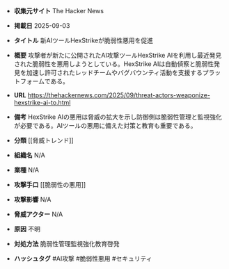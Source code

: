 - **収集元サイト**
The Hacker News

- **掲載日**
2025-09-03

- **タイトル**
新AIツールHexStrikeが脆弱性悪用を促進

- **概要**
攻撃者が新たに公開されたAI攻撃ツールHexStrike AIを利用し最近発見された脆弱性を悪用しようとしている。HexStrike AIは自動偵察と脆弱性発見を加速し許可されたレッドチームやバグバウンティ活動を支援するプラットフォームである。

- **URL**
https://thehackernews.com/2025/09/threat-actors-weaponize-hexstrike-ai-to.html

- **備考**
HexStrike AIの悪用は脅威の拡大を示し防御側は脆弱性管理と監視強化が必要である。AIツールの悪用に備えた対策と教育も重要である。

- **分類**
[[脅威トレンド]]

- **組織名**
N/A

- **業種**
N/A

- **攻撃手口**
[[脆弱性の悪用]]

- **攻撃影響**
N/A

- **脅威アクター**
N/A

- **原因**
不明

- **対処方法**
脆弱性管理監視強化教育啓発

- **ハッシュタグ**
#AI攻撃 #脆弱性悪用 #セキュリティ
